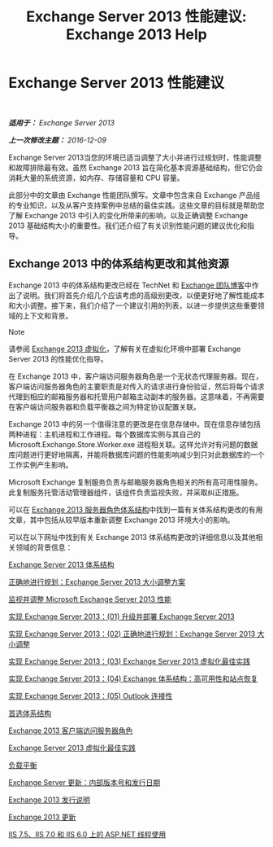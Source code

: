﻿---
title: 'Exchange Server 2013 性能建议: Exchange 2013 Help'
TOCTitle: Exchange Server 2013 性能建议
ms:assetid: 6d0aea68-10d5-4a18-b632-a814ce3daa43
ms:mtpsurl: https://technet.microsoft.com/zh-cn/library/Dn879084(v=EXCHG.150)
ms:contentKeyID: 63895117
ms.date: 01/11/2018
mtps_version: v=EXCHG.150
ms.translationtype: HT
---

# Exchange Server 2013 性能建议

 

_**适用于：** Exchange Server 2013_

_**上一次修改主题：** 2016-12-09_

Exchange Server 2013当您的环境已适当调整了大小并进行过规划时，性能调整和故障排除最有效。虽然 Exchange 2013 旨在简化基本资源基础结构，但它仍会消耗大量的系统资源，如内存、存储容量和 CPU 容量。

此部分中的文章由 Exchange 性能团队撰写。文章中包含来自 Exchange 产品组的专业知识，以及从客户支持案例中总结的最佳实践。这些文章的目标就是帮助您了解 Exchange 2013 中引入的变化所带来的影响，以及正确调整 Exchange 2013 基础结构大小的重要性。我们还介绍了有关识别性能问题的建议优化和指导。

## Exchange 2013 中的体系结构更改和其他资源

Exchange 2013 中的体系结构更改已经在 TechNet 和 [Exchange 团队博客](https://go.microsoft.com/fwlink/p/?linkid=35786)中作出了说明。我们将首先介绍几个应该考虑的高级别更改，以便更好地了解性能成本和大小调整。接下来，我们介绍了一个建议引用的列表，以进一步提供这些重要领域的上下文和背景。

> [!NOTE]
> 请参阅 <a href="exchange-2013-virtualization-exchange-2013-help.md">Exchange 2013 虚拟化</a>，了解有关在虚拟化环境中部署 Exchange Server 2013 的性能优化指导。


在 Exchange 2013 中，客户端访问服务器角色是一个无状态代理服务器。现在，客户端访问服务器角色的主要职责是对传入的请求进行身份验证，然后将每个请求代理到相应的邮箱服务器和托管用户邮箱主动副本的服务器。这意味着，不再需要在客户端访问服务器和负载平衡器之间为特定协议配置关联。

Exchange 2013 中的另一个值得注意的更改是在信息存储中。现在信息存储包括两种进程：主机进程和工作进程。每个数据库实例与其自己的 Microsoft.Exchange.Store.Worker.exe 进程相关联。这样允许对有问题的数据库问题进行更好地隔离，并能将数据库问题的性能影响减少到只对此数据库的一个工作实例产生影响。

Microsoft Exchange 复制服务负责与邮箱服务器角色相关的所有高可用性服务。此复制服务托管活动管理器组件，该组件负责监视失败，并采取纠正措施。

可以在 [Exchange 2013 服务器角色体系结构](https://go.microsoft.com/fwlink/p/?linkid=523735)中找到一篇有关体系结构更改的有用文章，其中包括从较早版本重新调整 Exchange 2013 环境大小的影响。

可以在以下网址中找到有关 Exchange 2013 体系结构更改的详细信息以及其他相关领域的背景信息：

[Exchange Server 2013 体系结构](https://go.microsoft.com/fwlink/p/?linkid=523769)

[正确地进行规划：Exchange Server 2013 大小调整方案](https://go.microsoft.com/fwlink/p/?linkid=523773)

[监视并调整 Microsoft Exchange Server 2013 性能](https://go.microsoft.com/fwlink/p/?linkid=523774)

[实现 Exchange Server 2013：(01) 升级并部署 Exchange Server 2013](https://go.microsoft.com/fwlink/p/?linkid=523775)

[实现 Exchange Server 2013：(02) 正确地进行规划：Exchange Server 2013 大小调整](https://go.microsoft.com/fwlink/p/?linkid=523776)

[实现 Exchange Server 2013：(03) Exchange Server 2013 虚拟化最佳实践](https://go.microsoft.com/fwlink/p/?linkid=523777)

[实现 Exchange Server 2013：(04) Exchange 体系结构：高可用性和站点恢复](https://go.microsoft.com/fwlink/p/?linkid=523779)

[实现 Exchange Server 2013：(05) Outlook 连接性](https://go.microsoft.com/fwlink/p/?linkid=523781)

[首选体系结构](https://go.microsoft.com/fwlink/p/?linkid=523782)

[Exchange 2013 客户端访问服务器角色](https://go.microsoft.com/fwlink/p/?linkid=386373)

[Exchange Server 2013 虚拟化最佳实践](https://go.microsoft.com/fwlink/p/?linkid=523783)

[负载平衡](load-balancing-exchange-2013-help.md)

[Exchange Server 更新：内部版本号和发行日期](https://technet.microsoft.com/zh-cn/library/hh135098\(v=exchg.150\))

[Exchange 2013 发行说明](release-notes-for-exchange-2013-exchange-2013-help.md)

[Exchange 2013 更新](updates-for-exchange-2013-exchange-2013-help.md)

[IIS 7.5、IIS 7.0 和 IIS 6.0 上的 ASP.NET 线程使用](https://go.microsoft.com/fwlink/p/?linkid=169626)

